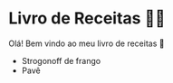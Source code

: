 # Livro de Receitas :man_cook:

Olá! Bem vindo ao meu livro de receitas :clap:

- Strogonoff de frango
- Pavê